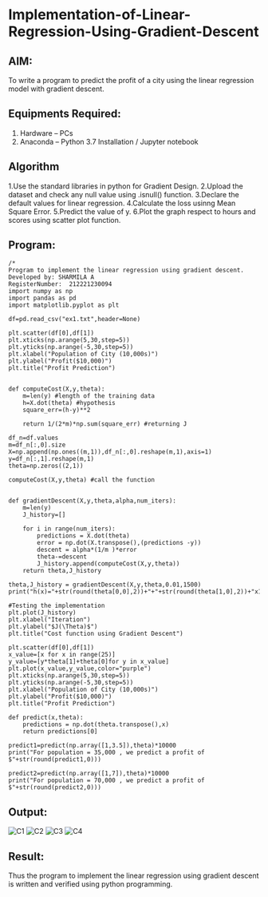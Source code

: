 # Implementation-of-Linear-Regression-Using-Gradient-Descent

## AIM:
To write a program to predict the profit of a city using the linear regression model with gradient descent.

## Equipments Required:
1. Hardware – PCs
2. Anaconda – Python 3.7 Installation / Jupyter notebook

## Algorithm
1.Use the standard libraries in python for Gradient Design. 
2.Upload the dataset and check any null value using .isnull() function. 
3.Declare the default values for linear regression. 
4.Calculate the loss usinng Mean Square Error.
5.Predict the value of y.
6.Plot the graph respect to hours and scores using scatter plot function.
## Program:
```
/*
Program to implement the linear regression using gradient descent.
Developed by: SHARMILA A
RegisterNumber:  212221230094
import numpy as np
import pandas as pd
import matplotlib.pyplot as plt

df=pd.read_csv("ex1.txt",header=None)

plt.scatter(df[0],df[1])
plt.xticks(np.arange(5,30,step=5))
plt.yticks(np.arange(-5,30,step=5))
plt.xlabel("Population of City (10,000s)")
plt.ylabel("Profit($10,000)")
plt.title("Profit Prediction")


def computeCost(X,y,theta):
    m=len(y) #length of the training data
    h=X.dot(theta) #hypothesis
    square_err=(h-y)**2
    
    return 1/(2*m)*np.sum(square_err) #returning J

df_n=df.values
m=df_n[:,0].size
X=np.append(np.ones((m,1)),df_n[:,0].reshape(m,1),axis=1)
y=df_n[:,1].reshape(m,1)
theta=np.zeros((2,1))

computeCost(X,y,theta) #call the function


def gradientDescent(X,y,theta,alpha,num_iters):
    m=len(y)
    J_history=[]
    
    for i in range(num_iters):
        predictions = X.dot(theta)
        error = np.dot(X.transpose(),(predictions -y))
        descent = alpha*(1/m )*error
        theta-=descent
        J_history.append(computeCost(X,y,theta))
    return theta,J_history

theta,J_history = gradientDescent(X,y,theta,0.01,1500)
print("h(x)="+str(round(theta[0,0],2))+"+"+str(round(theta[1,0],2))+"x1")

#Testing the implementation
plt.plot(J_history)
plt.xlabel("Iteration")
plt.ylabel("$J(\Theta)$")
plt.title("Cost function using Gradient Descent")

plt.scatter(df[0],df[1])
x_value=[x for x in range(25)]
y_value=[y*theta[1]+theta[0]for y in x_value]
plt.plot(x_value,y_value,color="purple")
plt.xticks(np.arange(5,30,step=5))
plt.yticks(np.arange(-5,30,step=5))
plt.xlabel("Population of City (10,000s)")
plt.ylabel("Profit($10,000)")
plt.title("Profit Prediction")

def predict(x,theta):
    predictions = np.dot(theta.transpose(),x)
    return predictions[0]

predict1=predict(np.array([1,3.5]),theta)*10000
print("For population = 35,000 , we predict a profit of $"+str(round(predict1,0)))

predict2=predict(np.array([1,7]),theta)*10000
print("For population = 70,000 , we predict a profit of $"+str(round(predict2,0)))

```
## Output:
![C1](https://user-images.githubusercontent.com/94506182/205009661-b55395af-6566-435a-a34f-37e93350de5e.jpeg)
![C2](https://user-images.githubusercontent.com/94506182/205009722-5feb87f0-cd38-4ddf-812b-4ecc3508037c.jpeg)
![C3](https://user-images.githubusercontent.com/94506182/205009815-8558e4e5-b684-4de1-9e1a-e9be79f0b783.jpeg)
![C4](https://user-images.githubusercontent.com/94506182/205009885-9b62e484-7be7-4338-ba31-6409534fdd04.jpeg)


## Result:
Thus the program to implement the linear regression using gradient descent is written and verified using python programming.
